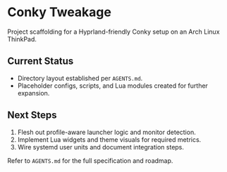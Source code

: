 # Conky Tweakage

Project scaffolding for a Hyprland-friendly Conky setup on an Arch Linux ThinkPad.

## Current Status
- Directory layout established per `AGENTS.md`.
- Placeholder configs, scripts, and Lua modules created for further expansion.

## Next Steps
1. Flesh out profile-aware launcher logic and monitor detection.
2. Implement Lua widgets and theme visuals for required metrics.
3. Wire systemd user units and document integration steps.

Refer to `AGENTS.md` for the full specification and roadmap.

